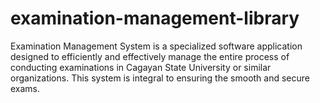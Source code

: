 # examination-management-library
Examination Management System is a specialized software application designed to efficiently and effectively manage the entire process of conducting examinations in Cagayan State University or similar organizations. This system is integral to ensuring the smooth and secure exams.
